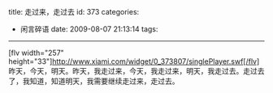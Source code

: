 title: 走过来，走过去
id: 373
categories:
  - 闲言碎语
date: 2009-08-07 21:13:14
tags:
---

[flv width=&quot;257&quot; height=&quot;33&quot;]http://www.xiami.com/widget/0_373807/singlePlayer.swf[/flv]
</br>昨天，今天，明天。昨天，我走过来，今天，我走过来，明天，我走过去。走过去了，我知道，知道明天，我需要继续走过来，走过去。